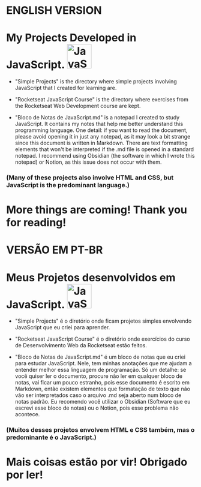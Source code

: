 <h1>ENGLISH VERSION</h1>

<h1>My Projects Developed in JavaScript. <img src="https://skillicons.dev/icons?i=js" height="65" alt="JavaScript logo"></h1>

- "Simple Projects" is the directory where simple projects involving JavaScript that I created for learning are.

- "Rocketseat JavaScript Course" is the directory where exercises from the Rocketseat Web Development course are kept.

- "Bloco de Notas de JavaScript.md" is a notepad I created to study JavaScript. It contains my notes that help me better understand this programming language. One detail: if you want to read the document, please avoid opening it in just any notepad, as it may look a bit strange since this document is written in Markdown. There are text formatting elements that won't be interpreted if the .md file is opened in a standard notepad. I recommend using Obsidian (the software in which I wrote this notepad) or Notion, as this issue does not occur with them.

<h3>(Many of these projects also involve HTML and CSS, but JavaScript is the predominant language.)</h3>

<h1>More things are coming! Thank you for reading!</h1>

#

<h1>VERSÃO EM PT-BR</h1>

<h1>Meus Projetos desenvolvidos em JavaScript. <img src="https://skillicons.dev/icons?i=js" height="65" alt="JavaScript logo"></h1>

- "Simple Projects" é o diretório onde ficam projetos simples envolvendo JavaScript que eu criei para aprender.

- "Rocketseat JavaScript Course" é o diretório onde exercícios do curso de Desenvolvimento Web da Rocketseat estão feitos.

- "Bloco de Notas de JavaScript.md" é um bloco de notas que eu criei para estudar JavaScript. Nele, tem minhas anotações que me ajudam a entender melhor essa linguagem de programação. Só um detalhe: se você quiser ler o documento, procure não ler em qualquer bloco de notas, vai ficar um pouco estranho, pois esse documento é escrito em Markdown, então existem elementos que formatação de texto que não vão ser interpretados caso o arquivo .md seja aberto num bloco de notas padrão. Eu recomendo você utilizar o Obsidian (Software que eu escrevi esse bloco de notas) ou o Notion, pois esse problema não acontece.

<h3>(Muitos desses projetos envolvem HTML e CSS também, mas o predominante é o JavaScript.)</h3>

<h1>Mais coisas estão por vir! Obrigado por ler!</h1>
